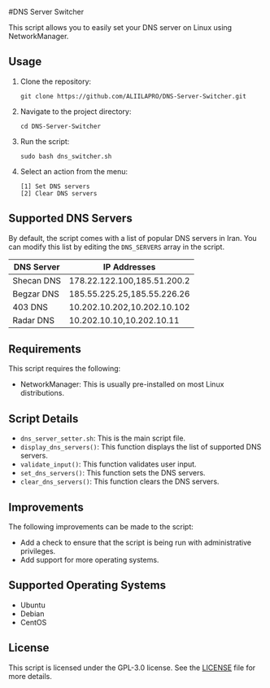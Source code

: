 #DNS Server Switcher

This script allows you to easily set your DNS server on Linux using NetworkManager.

## Usage

1. Clone the repository:

    ```
    git clone https://github.com/ALIILAPRO/DNS-Server-Switcher.git
    ```

2. Navigate to the project directory:

    ```
    cd DNS-Server-Switcher
    ```

3. Run the script:

    ```
    sudo bash dns_switcher.sh
    ```

4. Select an action from the menu:

    ```
    [1] Set DNS servers
    [2] Clear DNS servers
    ```

## Supported DNS Servers

By default, the script comes with a list of popular DNS servers in Iran. You can modify this list by editing the `DNS_SERVERS` array in the script.

| DNS Server   | IP Addresses          |
| ------------ | ---------------------|
| Shecan DNS   | 178.22.122.100,185.51.200.2 |
| Begzar DNS   | 185.55.225.25,185.55.226.26 |
| 403 DNS      | 10.202.10.202,10.202.10.102 |
| Radar DNS    | 10.202.10.10,10.202.10.11 |

## Requirements

This script requires the following:

- NetworkManager: This is usually pre-installed on most Linux distributions.

## Script Details

- `dns_server_setter.sh`: This is the main script file.
- `display_dns_servers()`: This function displays the list of supported DNS servers.
- `validate_input()`: This function validates user input.
- `set_dns_servers()`: This function sets the DNS servers.
- `clear_dns_servers()`: This function clears the DNS servers.

## Improvements

The following improvements can be made to the script:

- Add a check to ensure that the script is being run with administrative privileges.
- Add support for more operating systems.

## Supported Operating Systems

- Ubuntu
- Debian
- CentOS

## License

This script is licensed under the GPL-3.0 license. See the [LICENSE](https://github.com/ALIILAPRO/DNS-Server-Switcher/blob/master/LICENSE) file for more details.
